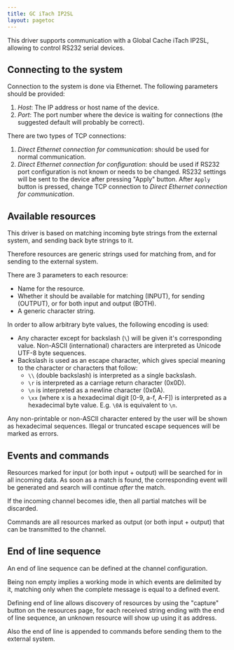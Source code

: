```yaml
---
title: GC iTach IP2SL
layout: pagetoc
---
```


This driver supports communication with a Global Cache iTach IP2SL,
allowing to control RS232 serial devices.

Connecting to the system
--------------------------------

Connection to the system is done via Ethernet. The following
parameters should be provided:

 1. *Host*: The IP address or host name of the device.
 2. *Port*: The port number where the device is waiting for
connections (the suggested default will probably be correct).

There are two types of TCP connections:

 1. *Direct Ethernet connection for communication*: should be used
for normal communication.
 2. *Direct Ethernet connection for configuration*: should be used
if RS232 port configuration is not known or needs to be changed.
RS232 settings will be sent to the device after pressing "Apply" button.
After `Apply` button is pressed, change TCP connection to
*Direct Ethernet connection for communication*.

Available resources
--------------------------------

This driver is based on matching incoming byte strings from the external
system, and sending back byte strings to it.

Therefore resources are generic strings used for matching from, and for
sending to the external system.

There are 3 parameters to each resource:

-   Name for the resource.
-   Whether it should be available for matching (INPUT), for sending
    (OUTPUT), or for both input and output (BOTH).
-   A generic character string.

In order to allow arbitrary byte values, the following encoding is
used:

-   Any character except for backslash (`\`) will be given it's
    corresponding value. Non-ASCII (international) characters are
    interpreted as Unicode UTF-8 byte sequences.
-   Backslash is used as an escape character, which gives special
    meaning to the character or characters that follow:
    -   `\\` (double backslash) is interpreted as a single backslash.
    -   `\r` is interpreted as a carriage return character (0x0D).
    -   `\n` is interpreted as a newline character (0x0A).
    -   `\xx` (where x is a hexadecimal digit [0-9, a-f, A-F]) is
        interpreted as a hexadecimal byte value. E.g. `\0A` is
        equivalent to `\n`.

Any non-printable or non-ASCII character entered by the user will be
shown as hexadecimal sequences. Illegal or truncated escape sequences
will be marked as errors.

Events and commands
-------------------

Resources marked for input (or both input + output) will be searched for
in all incoming data. As soon as a match is found, the corresponding
event will be generated and search will continue *after* the match.

If the incoming channel becomes idle, then all partial matches will be
discarded.

Commands are all resources marked as output (or both input + output)
that can be transmitted to the channel.

End of line sequence
--------------------
An end of line sequence can be defined at the channel configuration.

Being non empty implies a working mode in which events are delimited by it,
matching only when the complete message is equal to a defined event.

Defining end of line allows discovery of resources by using the "capture"
button on the resources page, for each received string ending with the end
of line sequence, an unknown resource will show up using it as address.

Also the end of line is appended to commands before sending them to the
external system.
